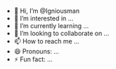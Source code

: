 - 👋 Hi, I’m @Igniousman
- 👀 I’m interested in ...
- 🌱 I’m currently learning ...
- 💞️ I’m looking to collaborate on ...
- 📫 How to reach me ...
- 😄 Pronouns: ...
- ⚡ Fun fact: ...

<!---
Igniousman/Igniousman is a ✨ special ✨ repository because its `README.md` (this file) appears on your GitHub profile.
You can click the Preview link to take a look at your changes.
--->
